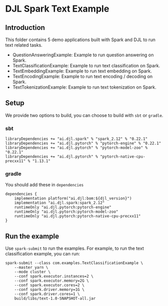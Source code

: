 # DJL Spark Text Example

## Introduction

This folder contains 5 demo applications built with Spark and DJL to run text related
tasks.

- QuestionAnsweringExample: Example to run question answering on Spark.
- TextClassificationExample: Example to run text classification on Spark.
- TextEmbeddingExample: Example to run text embedding on Spark.
- TextEncodingExample: Example to run text encoding / decoding on Spark.
- TextTokenizationExample: Example to run text tokenization on Spark.

## Setup

We provide two options to build, you can choose to build with `sbt` or `gradle`.

### sbt

```
libraryDependencies += "ai.djl.spark" % "spark_2.12" % "0.22.1"
libraryDependencies += "ai.djl.pytorch" % "pytorch-engine" % "0.22.1"
libraryDependencies += "ai.djl.pytorch" % "pytorch-model-zoo" % "0.22.1"
libraryDependencies += "ai.djl.pytorch" % "pytorch-native-cpu-precxx11" % "1.13.1"
```

### gradle

You should add these in `dependencies`

```
dependencies {
    implementation platform("ai.djl:bom:${djl_version}")
    implementation "ai.djl.spark:spark_2.12"
    runtimeOnly "ai.djl.pytorch:pytorch-engine"
    runtimeOnly "ai.djl.pytorch:pytorch-model-zoo"
    runtimeOnly "ai.djl.pytorch:pytorch-native-cpu-precxx11"
}
```
## Run the example

Use `spark-submit` to run the examples. For example, to run the text classification example, you can run:

```
spark-submit --class com.examples.TextClassificationExample \
    --master yarn \
    --mode cluster \
    --conf spark.executor.instances=2 \
    --conf spark.executor.memory=2G \
    --conf spark.executor.cores=2 \
    --conf spark.driver.memory=1G \
    --conf spark.driver.cores=1 \
    build/libs/text-1.0-SNAPSHOT-all.jar
```
